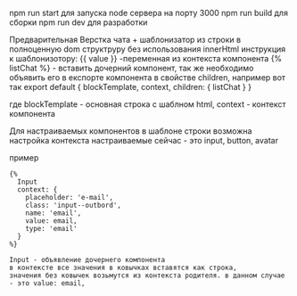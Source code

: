 npm run start для запуска node сервера на порту 3000
npm run build для сборки
npm run dev для разработки

Предварительная Верстка чата + шаблонизатор из строки в полноценную dom структруру без использования innerHtml
 инструкция к шаблонизотору:
 {{ value }} -переменная из контекста компонента
 {% listChat %} - вставить дочерний компонент, так же необходимо объявить его в експорте компонента в свойстве children, например вот так
  export  default {
    blockTemplate,
    context,
    children: {
      listChat
    }
  }

  где blockTemplate - основная строка с шаблном html, 
  context - контекст компонента
  
  Для настраиваемых компонентов в шаблоне строки возможна настройка контекста
  настраиваемые сейчас - это input, button, avatar

  пример

    {%
      Input
      context: {
        placeholder: 'e-mail',
        class: 'input--outbord',
        name: 'email', 
        value: email,
        type: 'email'
      }
    %}

    Input - объявление дочернего компонента
    в контексте все значения в ковычках вставятся как строка, 
    значения без ковычек возьмутся из контекста родителя. в данном случае - это value: email,


    